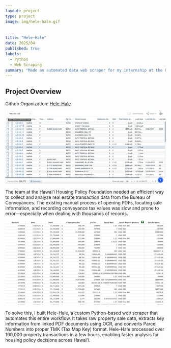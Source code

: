 ```yaml
---
layout: project
type: project
image: img/hele-hale.gif


title: "Hele-Hale"
date: 2025/04
published: true
labels:
  - Python
  - Web Scraping
summary: "Made an automated data web scraper for my internship at the Hawai'i Housing Policy Foundation"
---
```


## Project Overview

Github Organization: [Hele-Hale](https://github.com/HHPF-internship/Hele-Hale)


<img src="../img/hele-hale-data.png" alt="Hele Hale Data Page" width="599">

The team at the Hawaiʻi Housing Policy Foundation needed an efficient way to collect and analyze real estate transaction data from the Bureau of Conveyances. The existing manual process of opening PDFs, locating sale information, and recording conveyance tax values was slow and prone to error—especially when dealing with thousands of records.


<img src="../img/hele-hale-spreadsheet.png" alt="Shaka Shifts Employee Page" width="700">

To solve this, I built Hele-Hale, a custom Python-based web scraper that automates this entire workflow. It takes raw property sale data, extracts key information from linked PDF documents using OCR, and converts Parcel Numbers into proper TMK (Tax Map Key) format. Hele-Hale processed over 100,000 property transactions in a few hours, enabling faster analysis for housing policy decisions across Hawaiʻi.





